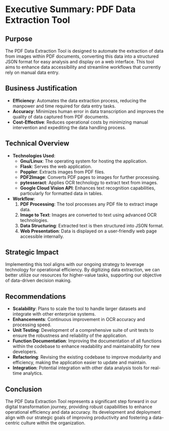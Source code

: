 # Executive Summary: PDF Data Extraction Tool

## Purpose
The PDF Data Extraction Tool is designed to automate the extraction of data from images within PDF documents, converting this data into a structured JSON format for easy analysis and display on a web interface. This tool aims to enhance data accessibility and streamline workflows that currently rely on manual data entry.

## Business Justification
- **Efficiency**: Automates the data extraction process, reducing the manpower and time required for data entry tasks.
- **Accuracy**: Minimizes human error in data transcription and improves the quality of data captured from PDF documents.
- **Cost-Effective**: Reduces operational costs by minimizing manual intervention and expediting the data handling process.

## Technical Overview
- **Technologies Used**:
  - **Gnu/Linux**: The operating system for hosting the application.
  - **Flask**: Serves the web application.
  - **Poppler**: Extracts images from PDF files.
  - **PDF2Image**: Converts PDF pages to images for further processing.
  - **pytesseract**: Applies OCR technology to extract text from images.
  - **Google Cloud Vision API**: Enhances text recognition capabilities, particularly for formatted data in tables.
- **Workflow**:
  1. **PDF Processing**: The tool processes any PDF file to extract image data.
  2. **Image to Text**: Images are converted to text using advanced OCR technologies.
  3. **Data Structuring**: Extracted text is then structured into JSON format.
  4. **Web Presentation**: Data is displayed on a user-friendly web page accessible internally.

## Strategic Impact
Implementing this tool aligns with our ongoing strategy to leverage technology for operational efficiency. By digitizing data extraction, we can better utilize our resources for higher-value tasks, supporting our objective of data-driven decision making.

## Recommendations
- **Scalability**: Plans to scale the tool to handle larger datasets and integrate with other enterprise systems.
- **Enhancements**: Continuous improvement in OCR accuracy and processing speed.
- **Unit Testing**: Development of a comprehensive suite of unit tests to ensure the robustness and reliability of the application.
- **Function Documentation**: Improving the documentation of all functions within the codebase to enhance readability and maintainability for new developers.
- **Refactoring**: Revising the existing codebase to improve modularity and efficiency, making the application easier to update and maintain.
- **Integration**: Potential integration with other data analysis tools for real-time analytics.

## Conclusion
The PDF Data Extraction Tool represents a significant step forward in our digital transformation journey, providing robust capabilities to enhance operational efficiency and data accuracy. Its development and deployment align with our strategic goals of improving productivity and fostering a data-centric culture within the organization.

